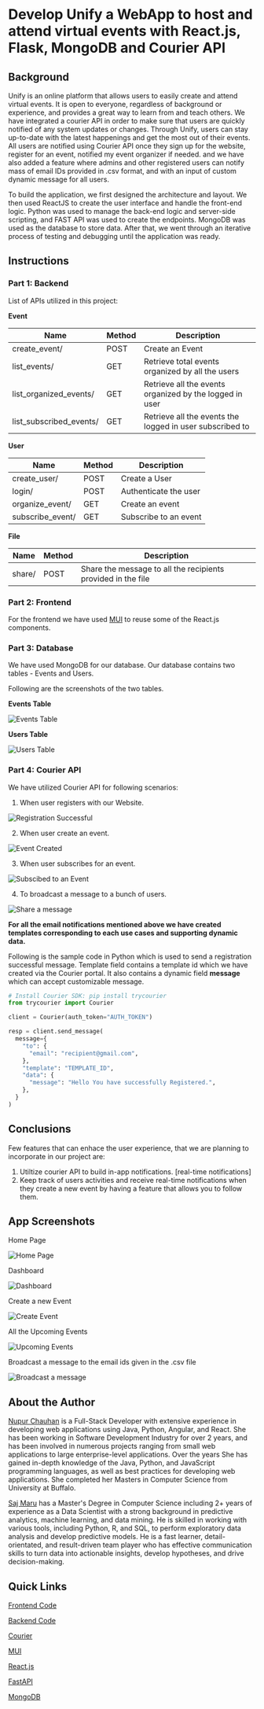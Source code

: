 # Develop Unify a WebApp to host and attend virtual events with React.js, Flask, MongoDB and Courier API

  

## Background

  

Unify is an online platform that allows users to easily create and attend virtual events. It is open to everyone, regardless of background or experience, and provides a great way to learn from and teach others. We have integrated a courier API in order to make sure that users are quickly notified of any system updates or changes. Through Unify, users can stay up-to-date with the latest happenings and get the most out of their events. All users are notified using Courier API once they sign up for the website, register for an event, notified my event organizer if needed. and we have also added a feature where admins and other registered users can notify mass of email IDs provided in .csv format, and with an input of custom dynamic message for all users.

To build the application, we first designed the architecture and layout. We then used ReactJS to create the user interface and handle the front-end logic. Python was used to manage the back-end logic and server-side scripting, and FAST API was used to create the endpoints. MongoDB was used as the database to store data. After that, we went through an iterative process of testing and debugging until the application was ready.

## Instructions

### Part 1: Backend

List of APIs utilized in this project:

**Event**

| Name | Method | Description |
|--|--|--|
| create_event/ | POST | Create an Event|
| list_events/ | GET | Retrieve total events organized by all the users |
| list_organized_events/| GET | Retrieve all the events organized by the logged in user |
|  list_subscribed_events/| GET | Retrieve all the events the logged in user subscribed to |

**User**

| Name | Method | Description |
|--|--|--|
| create_user/ |  POST | Create a User|
| login/ | POST | Authenticate the user |
| organize_event/| GET | Create an event |
| subscribe_event/ | GET | Subscribe to an event | 

**File**

| Name | Method | Description |
|--|--|--|
| share/ | POST | Share the message to all the recipients provided in the file | 
  

### Part 2: Frontend

For the frontend we have used [MUI](https://mui.com/) to reuse some of the React.js components.


### Part 3: Database
 
We have used MongoDB for our database. Our database contains two tables - Events and Users.

Following are the screenshots of the two tables.

**Events Table**
  
![Events Table](./images/events_table.png)

**Users Table**

![Users Table](./images/users_table.png)

### Part 4: Courier API

We have utilized Courier API for following scenarios:

1. When user registers with our Website.

![Registration Successful](./images/register.png)

2. When user create an event.

![Event Created](./images/create.png)

3. When user subscribes for an event.

![Subscibed to an Event](./images/subscribe.png)

4. To broadcast a message to a bunch of users.

![Share a message](./images/custom_message.png)

**For all the email notifications mentioned above we have created templates corresponding to each use cases and supporting dynamic data.**

Following is the sample code in Python which is used to send a registration successful message. Template field contains a template id which we have created via the Courier portal. It also contains a dynamic field **message** which can accept customizable message.

``` Python
# Install Courier SDK: pip install trycourier
from trycourier import Courier

client = Courier(auth_token="AUTH_TOKEN")

resp = client.send_message(
  message={
    "to": {
      "email": "recipient@gmail.com",
    },
    "template": "TEMPLATE_ID",
    "data": {
      "message": "Hello You have successfully Registered.",
    },
  }
)
```

## Conclusions

 Few features that can enhace the user experience, that we are planning to incorporate in our project are:

1. Utiltize courier API to build in-app notifications. [real-time notifications]
2. Keep track of users activities and receive real-time notifications when they create a new event by having a feature that allows you to follow them.

## App Screenshots

Home Page

![Home Page](./images/home_page.png)

Dashboard

![Dashboard](./images/dashboard.png)

Create a new Event

![Create Event](./images/create_event.png)

All the Upcoming Events

![Upcoming Events](./images/upcoming_events.png)

Broadcast a message to the email ids given in the .csv file

![Broadcast a message](./images/share.png)

## About the Author

[Nupur Chauhan](https://www.linkedin.com/in/nupurchauhan6/) is a Full-Stack Developer with extensive experience in developing web applications using Java, Python, Angular, and React. She has been working in Software Development Industry for over 2 years, and has been involved in numerous projects ranging from small web applications to large enterprise-level applications. Over the years She has gained in-depth knowledge of the Java, Python, and JavaScript programming languages, as well as best practices for developing web applications. She completed her Masters in Computer Science from University at Buffalo.

[Saj Maru](https://www.linkedin.com/in/sajmaru) has a Master's Degree in Computer Science including 2+ years of experience as a Data Scientist with a strong background in predictive analytics, machine learning, and data mining. He is skilled in working with various tools, including Python, R, and SQL, to perform exploratory data analysis and develop predictive models. He is a fast learner, detail-orientated, and result-driven team player who has effective communication skills to turn data into actionable insights, develop hypotheses, and drive decision-making.

## Quick Links

[Frontend Code](https://github.com/nupurchauhan6/unify-client)

[Backend Code](https://github.com/nupurchauhan6/unify-server)

[Courier](https://www.courier.com/)

[MUI](https://mui.com/)

[React.js](https://reactjs.org/)

[FastAPI](https://fastapi.tiangolo.com/)

[MongoDB](https://www.mongodb.com/)

